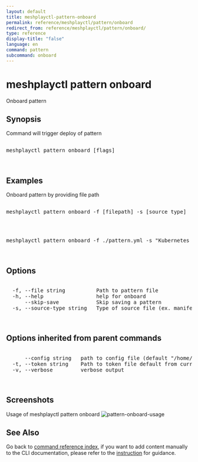 ```yaml
---
layout: default
title: meshplayctl-pattern-onboard
permalink: reference/meshplayctl/pattern/onboard
redirect_from: reference/meshplayctl/pattern/onboard/
type: reference
display-title: "false"
language: en
command: pattern
subcommand: onboard
---
```


# meshplayctl pattern onboard

Onboard pattern

## Synopsis

Command will trigger deploy of pattern
<pre class='codeblock-pre'>
<div class='codeblock'>
meshplayctl pattern onboard [flags]

</div>
</pre> 

## Examples

Onboard pattern by providing file path
<pre class='codeblock-pre'>
<div class='codeblock'>
meshplayctl pattern onboard -f [filepath] -s [source type]

</div>
</pre> 

<pre class='codeblock-pre'>
<div class='codeblock'>
meshplayctl pattern onboard -f ./pattern.yml -s "Kubernetes Manifest"

</div>
</pre> 

## Options

<pre class='codeblock-pre'>
<div class='codeblock'>
  -f, --file string          Path to pattern file
  -h, --help                 help for onboard
      --skip-save            Skip saving a pattern
  -s, --source-type string   Type of source file (ex. manifest / compose / helm)

</div>
</pre>

## Options inherited from parent commands

<pre class='codeblock-pre'>
<div class='codeblock'>
      --config string   path to config file (default "/home/runner/.meshplay/config.yaml")
  -t, --token string    Path to token file default from current context
  -v, --verbose         verbose output

</div>
</pre>

## Screenshots

Usage of meshplayctl pattern onboard
![pattern-onboard-usage](/assets/img/meshplayctl/pattern-onboard.png)

## See Also

Go back to [command reference index](/reference/meshplayctl/), if you want to add content manually to the CLI documentation, please refer to the [instruction](/project/contributing/contributing-cli#preserving-manually-added-documentation) for guidance.
